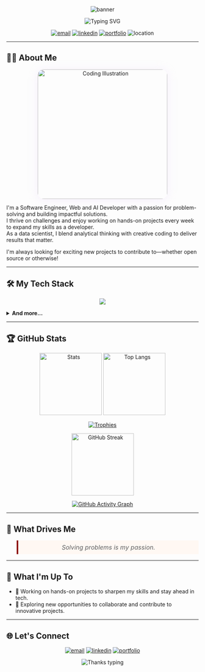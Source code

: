 <!-- Profile Header with Animated Banner -->
<p align="center">
  <img src="https://capsule-render.vercel.app/api?type=waving&color=0:8B0000,100:b71c1c&height=180&section=header&text=Alphonse%20KAZADI&fontSize=44&fontAlign=50&fontColor=fff&animation=fadeIn" alt="banner"/>
</p>

<p align="center">
  <img src="https://readme-typing-svg.demolab.com?font=JetBrains+Mono&size=25&pause=1000&color=8B0000&center=true&vCenter=true&width=650&lines=Web+Developer+%7C+Software+Engineer+%7C+ML+Enthusiast;Always+Learning+%26+Building+Cool+Stuff!" alt="Typing SVG" />
</p>

<p align="center">
  <a href="mailto:alphonsekazadi01@gmail"><img src="https://img.shields.io/badge/email-EA4335?style=for-the-badge&logo=gmail&logoColor=white" alt="email"/></a>
  <a href="https://cd.linkedin.com/in/alphonsekazadi"><img src="https://img.shields.io/badge/LinkedIn-0077B5?style=for-the-badge&logo=linkedin&logoColor=white" alt="linkedin"/></a>
  <a href="https://alkadev.vercel.app"><img src="https://img.shields.io/badge/Portfolio-FF512F?style=for-the-badge&logo=vercel&logoColor=white" alt="portfolio"/></a>
  <img src="https://img.shields.io/badge/Mbujimayi%2C%20RDC-f7971e?style=for-the-badge&logo=earth&logoColor=white" alt="location"/>
</p>

---

## 🧑‍💻 About Me

<p align="center">
  <img src="https://media.giphy.com/media/qgQUggAC3Pfv687qPC/giphy.gif" width="340" alt="Coding Illustration" style="border-radius:16px;box-shadow:0 2px 24px #e0c3fc40;"/>
</p>

I'm a Software Engineer, Web and AI Developer with a passion for problem-solving and building impactful solutions.  
I thrive on challenges and enjoy working on hands-on projects every week to expand my skills as a developer.  
As a data scientist, I blend analytical thinking with creative coding to deliver results that matter.

I'm always looking for exciting new projects to contribute to—whether open source or otherwise!

---

## 🛠️ My Tech Stack

<p align="center">
  <img src="https://skillicons.dev/icons?i=php,laravel,dotnet,react,python,vite,tailwind,postgres,mysql,js,ts,html,css,git,github,linux,vscode&theme=light&perline=8" />
</p>

<details>
<summary><b>And more...</b></summary>

<ul>
  <li>Pandas, Numpy</li>
  <li>Cloud fundamentals</li>
</ul>
</details>

---

## 🏆 GitHub Stats

<p align="center">
  <img src="https://github-readme-stats.vercel.app/api?username=alphonsekazadi&show_icons=true&hide_title=true&hide_border=true&bg_color=0,1a1a2e,282828&title_color=EA4335&text_color=ffb300&icon_color=FF512F" height="163" alt="Stats"/>
  <img src="https://github-readme-stats.vercel.app/api/top-langs/?username=alphonsekazadi&layout=compact&hide_border=true&bg_color=0,1a1a2e,282828&title_color=FF512F&text_color=f7971e" height="163" alt="Top Langs"/>
</p>
<p align="center">
  <a href="https://github.com/alphonsekazadi/github-profile-trophy">
    <img src="https://github-profile-trophy.vercel.app/?username=alphonsekazadi&theme=flat&no-frame=true&margin-w=7&title=Followers,Stars,Repositories,Commits,Issues,PullRequest,Reviews,Discussions&column=6&row=2" alt="Trophies"/>
  </a>
</p>
<p align="center">
  <!-- Streak Stats -->
  <img src="https://github-readme-streak-stats.herokuapp.com?user=alphonsekazadi&theme=dark&hide_border=true&background=1a1a2e&ring=FF512F&fire=EA4335&currStreakLabel=f7971e" height="163" alt="GitHub Streak"/>
</p>
<p align="center">
  <!-- Contribution Graph (optional, for more stats) -->
  <a href="https://github.com/ashutosh00710/github-readme-activity-graph">
    <img src="https://github-readme-activity-graph.vercel.app/graph?username=alphonsekazadi&bg_color=1a1a2e&color=f7971e&line=EA4335&point=FF512F&area=true&hide_border=true" alt="GitHub Activity Graph"/>
  </a>
</p>

---

## 🧩 What Drives Me

<blockquote align="center" style="font-size:1.15em;border-left:4px solid #8B0000;padding:0.5em 1em;background:#fff8f3;">
  <em>Solving problems is my passion.</em>
</blockquote>

---

## 🚀 What I'm Up To

- 🚧 Working on hands-on projects to sharpen my skills and stay ahead in tech.
- 🤝 Exploring new opportunities to collaborate and contribute to innovative projects.

---

## 🌐 Let's Connect

<p align="center">
  <a href="mailto:alphonsekazadi01@gmail"><img src="https://img.shields.io/badge/email-EA4335?style=for-the-badge&logo=gmail&logoColor=white" alt="email"/></a>
  <a href="https://cd.linkedin.com/in/alphonsekazadi"><img src="https://img.shields.io/badge/LinkedIn-0077B5?style=for-the-badge&logo=linkedin&logoColor=white" alt="linkedin"/></a>
  <a href="https://alkadev.vercel.app"><img src="https://img.shields.io/badge/Portfolio-FF512F?style=for-the-badge&logo=vercel&logoColor=white" alt="portfolio"/></a>
</p>

<p align="center">
  <img src="https://readme-typing-svg.demolab.com?font=Fira+Code&size=22&pause=1000&color=8B0000&width=520&lines=Thanks+for+visiting+my+profile!;Feel+free+to+explore+my+repos+or+reach+out+if+you+want+to+collaborate." alt="Thanks typing"/>
</p>
